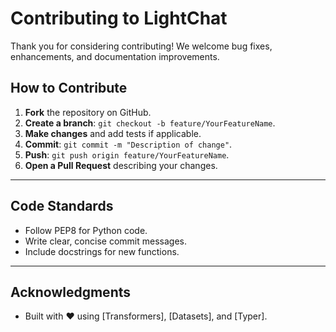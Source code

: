 # Contributing to LightChat

Thank you for considering contributing! We welcome bug fixes, enhancements, and documentation improvements.

## How to Contribute

1. **Fork** the repository on GitHub.
2. **Create a branch**: `git checkout -b feature/YourFeatureName`.
3. **Make changes** and add tests if applicable.
4. **Commit**: `git commit -m "Description of change"`.
5. **Push**: `git push origin feature/YourFeatureName`.
6. **Open a Pull Request** describing your changes.

---

## Code Standards

* Follow PEP8 for Python code.
* Write clear, concise commit messages.
* Include docstrings for new functions.

---

## Acknowledgments

* Built with ❤️ using \[Transformers], \[Datasets], and \[Typer].
